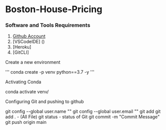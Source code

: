 # Boston-House-Pricing

### Software and Tools Requirements

1. [Github Account](https://github.com)
2. [VSCodeIDE] ()
3. [Heroku]
4. [GitCLI]

Create a new environment

'''
conda create -p venv python==3.7 -y
'''

Activating Conda 

conda activate venv/

Configuring Git and pushing to github

git config --global user.name "<USERNAME>"
git config --global user.email "<GITHUB EMAIL>"
git add <FILENAME>
git add . - (All File)
git status - status of Git
git commit -m "Commit Message"
git push origin main
